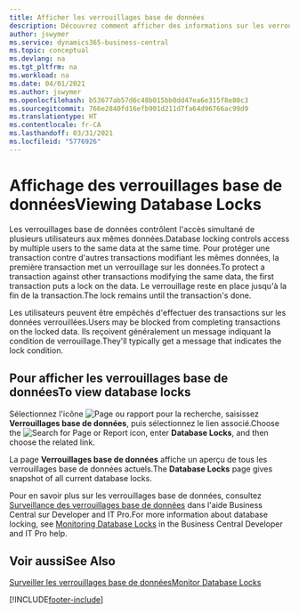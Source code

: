```yaml
---
title: Afficher les verrouillages base de données
description: Découvrez comment afficher des informations sur les verrouillages de base de données directement depuis l’interface client de Business Central.
author: jswymer
ms.service: dynamics365-business-central
ms.topic: conceptual
ms.devlang: na
ms.tgt_pltfrm: na
ms.workload: na
ms.date: 04/01/2021
ms.author: jswymer
ms.openlocfilehash: b53677ab57d6c48b015bb0dd47ea6e315f8e80c3
ms.sourcegitcommit: 766e2840fd16efb901d211d7fa64d96766ac99d9
ms.translationtype: HT
ms.contentlocale: fr-CA
ms.lasthandoff: 03/31/2021
ms.locfileid: "5776926"
---
```

# <a name="viewing-database-locks"></a><span data-ttu-id="c8dbf-103">Affichage des verrouillages base de données</span><span class="sxs-lookup"><span data-stu-id="c8dbf-103">Viewing Database Locks</span></span>

<span data-ttu-id="c8dbf-104">Les verrouillages base de données contrôlent l'accès simultané de plusieurs utilisateurs aux mêmes données.</span><span class="sxs-lookup"><span data-stu-id="c8dbf-104">Database locking controls access by multiple users to the same data at the same time.</span></span> <span data-ttu-id="c8dbf-105">Pour protéger une transaction contre d'autres transactions modifiant les mêmes données, la première transaction met un verrouillage sur les données.</span><span class="sxs-lookup"><span data-stu-id="c8dbf-105">To protect a transaction against other transactions modifying the same data, the first transaction puts a lock on the data.</span></span> <span data-ttu-id="c8dbf-106">Le verrouillage reste en place jusqu'à la fin de la transaction.</span><span class="sxs-lookup"><span data-stu-id="c8dbf-106">The lock remains until the transaction's done.</span></span>

<span data-ttu-id="c8dbf-107">Les utilisateurs peuvent être empêchés d'effectuer des transactions sur les données verrouillées.</span><span class="sxs-lookup"><span data-stu-id="c8dbf-107">Users may be blocked from completing transactions on the locked data.</span></span> <span data-ttu-id="c8dbf-108">Ils reçoivent généralement un message indiquant la condition de verrouillage.</span><span class="sxs-lookup"><span data-stu-id="c8dbf-108">They'll typically get a message that indicates the lock condition.</span></span>

## <a name="to-view-database-locks"></a><span data-ttu-id="c8dbf-109">Pour afficher les verrouillages base de données</span><span class="sxs-lookup"><span data-stu-id="c8dbf-109">To view database locks</span></span>

<span data-ttu-id="c8dbf-110">Sélectionnez l'icône ![Page ou rapport pour la recherche](media/ui-search/search_small.png "Icône Page ou rapport pour la recherche"), saisissez **Verrouillages base de données**, puis sélectionnez le lien associé.</span><span class="sxs-lookup"><span data-stu-id="c8dbf-110">Choose the ![Search for Page or Report](media/ui-search/search_small.png "Search for Page or Report icon") icon, enter **Database Locks**, and then choose the related link.</span></span>

<span data-ttu-id="c8dbf-111">La page **Verrouillages base de données** affiche un aperçu de tous les verrouillages base de données actuels.</span><span class="sxs-lookup"><span data-stu-id="c8dbf-111">The **Database Locks** page gives snapshot of all current database locks.</span></span>

<span data-ttu-id="c8dbf-112">Pour en savoir plus sur les verrouillages base de données, consultez [Surveillance des verrouillages base de données](/dynamics365/business-central/dev-itpro/administration/monitor-database-locks) dans l'aide Business Central sur Developer and IT Pro.</span><span class="sxs-lookup"><span data-stu-id="c8dbf-112">For more information about database locking, see [Monitoring Database Locks](/dynamics365/business-central/dev-itpro/administration/monitor-database-locks) in the Business Central Developer and IT Pro help.</span></span>

## <a name="see-also"></a><span data-ttu-id="c8dbf-113">Voir aussi</span><span class="sxs-lookup"><span data-stu-id="c8dbf-113">See Also</span></span>

[<span data-ttu-id="c8dbf-114">Surveiller les verrouillages base de données</span><span class="sxs-lookup"><span data-stu-id="c8dbf-114">Monitor Database Locks</span></span>](/dynamics365/business-central/dev-itpro/administration/monitor-database-locks) 


[!INCLUDE[footer-include](includes/footer-banner.md)]